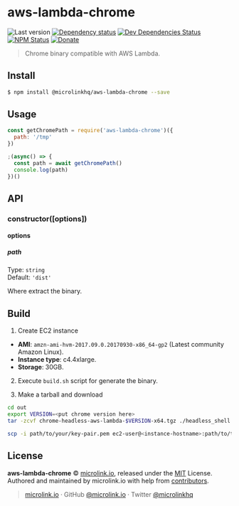 # aws-lambda-chrome

![Last version](https://img.shields.io/github/tag/@microlinkhq/aws-lambda-chrome.svg?style=flat-square)
[![Dependency status](https://img.shields.io/david/@microlinkhq/aws-lambda-chrome.svg?style=flat-square)](https://david-dm.org/@microlinkhq/aws-lambda-chrome)
[![Dev Dependencies Status](https://img.shields.io/david/dev/@microlinkhq/aws-lambda-chrome.svg?style=flat-square)](https://david-dm.org/@microlinkhq/aws-lambda-chrome#info=devDependencies)
[![NPM Status](https://img.shields.io/npm/dm/aws-lambda-chrome.svg?style=flat-square)](https://www.npmjs.org/package/aws-lambda-chrome)
[![Donate](https://img.shields.io/badge/donate-paypal-blue.svg?style=flat-square)](https://paypal.me/microlinkhq)

> Chrome binary compatible with AWS Lambda.

## Install

```bash
$ npm install @microlinkhq/aws-lambda-chrome --save
```

## Usage

```js
const getChromePath = require('aws-lambda-chrome')({
  path: '/tmp'
})

;(async() => {
  const path = await getChromePath()
  console.log(path)
})()
```

## API

### constructor([options])

#### options

##### path

Type: `string`<br>
Default: `'dist'`

Where extract the binary.

## Build

1) Create EC2 instance

- **AMI**: `amzn-ami-hvm-2017.09.0.20170930-x86_64-gp2` (Latest community Amazon Linux).
- **Instance type**: c4.4xlarge.
- **Storage**: 30GB.

2) Execute `build.sh` script for generate the binary.

3) Make a tarball and download

```bash
cd out
export VERSION=<put chrome version here>
tar -zcvf chrome-headless-aws-lambda-$VERSION-x64.tgz ./headless_shell

scp -i path/to/your/key-pair.pem ec2-user@<instance-hostname>:path/to/tarball ./
```

## License

**aws-lambda-chrome** © [microlink.io](https://microlink.io), released under the [MIT](https://github.com/@microlinkhq/aws-lambda-chrome/blob/master/LICENSE.md) License.<br>
Authored and maintained by microlink.io with help from [contributors](https://github.com/@microlinkhq/aws-lambda-chrome/contributors).

> [microlink.io](https://microlink.io) · GitHub [@microlink.io](https://github.com/microlinkhq) · Twitter [@microlinkhq](https://twitter.com/microlinkhq)

